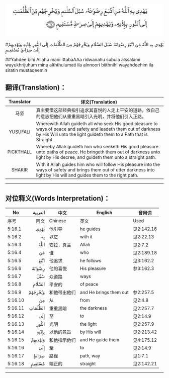 ![005:016](images/005_016.gif)

#يَهْدِي بِهِ اللَّهُ مَنِ اتَّبَعَ رِضْوَانَهُ سُبُلَ السَّلَامِ وَيُخْرِجُهُمْ مِنَ الظُّلُمَاتِ إِلَى النُّورِ بِإِذْنِهِ وَيَهْدِيهِمْ إِلَىٰ صِرَاطٍ مُسْتَقِيمٍ 

##Yahdee bihi Allahu mani ittabaAAa ridwanahu subula alssalami wayukhrijuhum mina alththulumati ila alnnoori biithnihi wayahdeehim ila siratin mustaqeemin 

## 翻译(Translation)：

| Translator | 译文(Translation)                                            |
| :--------: | ------------------------------------------------------------ |
|    马坚    | 真主要借这部经典指引追求其喜悦的人走上平安的道路，依自己的意志把他们从重重黑暗引入光明，并将他们引入正路。 |
|  YUSUFALI  | Wherewith Allah guideth all who seek His good pleasure to ways of peace and safety and leadeth them out of darkness by His Will unto the light guideth them to a Path that is Straight. |
| PICKTHALL  | Whereby Allah guideth him who seeketh His good pleasure unto paths of peace. He bringeth them out of darkness unto light by His decree, and guideth them unto a straight path. |
|   SHAKIR   | With it Allah guides him who will follow His pleasure into the ways of safety and brings them out of utter darkness into light by His will and guides them to the right path. |

---

## 对位释义(Words Interpretation)：

| No   | العربية | 中文    | English | 曾用词 |
| ---- | ------: | ------- | ------- | ------ |
| 序号 |    阿文 | Chinese | 英文    | Used   |
| 5:16.1  | يَهْدِي    | 他引导       | he guides              | 见2:142.16 |
| 5:16.2  | بِهِ      | 以它         | with it                | 见2:22.13  |
| 5:16.3  | اللَّهُ    | 安拉，真主   | Allah                  | 见2:7.2 |
| 5:16.4  | مَنِ      | 谁           | who                    | 见2:189.18 |
| 5:16.5  | اتَّبَعَ    | 他追求       | he follows             | 见3:162.2  |
| 5:16.6  | رِضْوَانَهُ  | 他的喜悦     | His pleasure           | 参3:162.3  |
| 5:16.7  | سُبُلَ     | 众道路       | ways                   |            |
| 5:16.8  | السَّلَامِ  | 平安的       | of peace               |            |
| 5:16.9  | وَيُخْرِجُهُمْ | 和他带出他们 | and He brings them out | 参2:257.5  |
| 5:16.10 | مِنَ      | 从           | from                   | 见2:4.8    |
| 5:16.11 | الظُّلُمَاتِ | 重重黑暗     | the darkness           | 见2:257.7  |
| 5:16.12 | إِلَى     | 至           | to                     | 见2:14.9   |
| 5:16.13 | النُّورِ   | 光明         | the light              | 见2:257.9  |
| 5:16.14 | بِإِذْنِهِ   | 以他的意旨   | by His will            | 见2:213.42 |
| 5:16.15 | وَيَهْدِيهِمْ | 和他指示他们 | and He guide them      | 见4:175.12 |
| 5:16.16 | إِلَىٰ     | 至           | to                     | 见2:14.9   |
| 5:16.17 | صِرَاطٍ    | 路径         | path, way              | 见1:7.1    |
| 5:16.18 | مُسْتَقِيمٍ  | 端正的       | straight               | 见2:142.21 |

---
